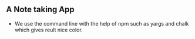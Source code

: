 ## A Note taking App

- We use the command line with the help of npm such as yargs and chalk which gives reult nice color.
